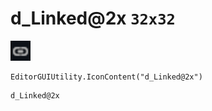 # d_Linked@2x `32x32`
<img src="/img/d_Linked.png" width=32 height=32>

``` CSharp
EditorGUIUtility.IconContent("d_Linked@2x")
```
```
d_Linked@2x
```
